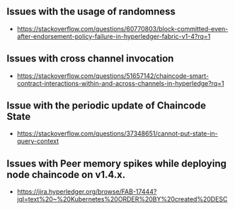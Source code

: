 
## Issues with the usage of randomness
- https://stackoverflow.com/questions/60770803/block-committed-even-after-endorsement-policy-failure-in-hyperledger-fabric-v1-4?rq=1

## Issues with cross channel invocation
- https://stackoverflow.com/questions/51657142/chaincode-smart-contract-interactions-within-and-across-channels-in-hyperledge?rq=1

## Issue with the periodic update of Chaincode State
- https://stackoverflow.com/questions/37348651/cannot-put-state-in-query-context

## Issues with Peer memory spikes while deploying node chaincode on v1.4.x. 
- https://jira.hyperledger.org/browse/FAB-17444?jql=text%20~%20Kubernetes%20ORDER%20BY%20created%20DESC
